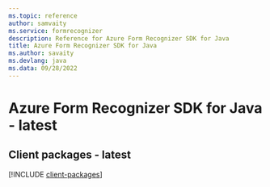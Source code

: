 ```yaml
---
ms.topic: reference
author: samvaity
ms.service: formrecognizer
description: Reference for Azure Form Recognizer SDK for Java
title: Azure Form Recognizer SDK for Java
ms.author: savaity
ms.devlang: java
ms.data: 09/28/2022
---
```

# Azure Form Recognizer SDK for Java - latest

## Client packages - latest
[!INCLUDE [client-packages](form-recognizer-client-index.md)]
